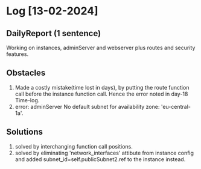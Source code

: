 # Log [13-02-2024]

## DailyReport (1 sentence)
Working on instances, adminServer and webserver plus routes and security features.

## Obstacles
1. Made a costly mistake(time lost in days), by putting the route function call before the instance function call. Hence the error noted in day-18 Time-log. 
2. error: adminServer No default subnet for availability zone: 'eu-central-1a'.

## Solutions
1. solved by interchanging function call positions.
2. solved by eliminating 'network_interfaces' attibute from instance config and added subnet_id=self.publicSubnet2.ref to the instance instead.